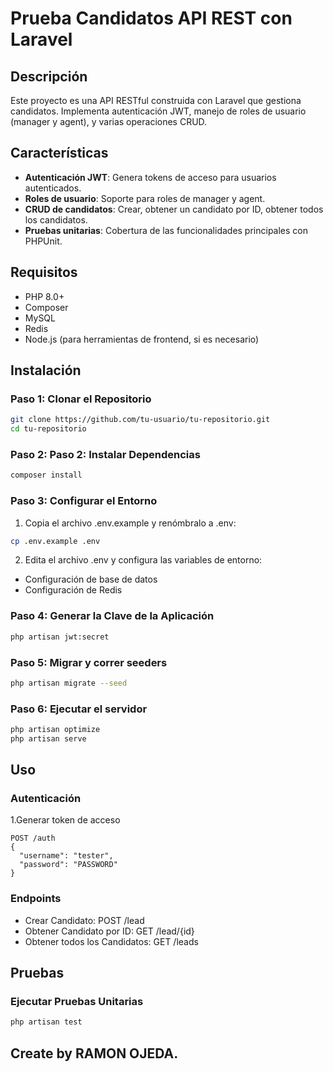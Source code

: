 # Prueba Candidatos API REST con Laravel

## Descripción

Este proyecto es una API RESTful construida con Laravel que gestiona candidatos. Implementa autenticación JWT, manejo de roles de usuario (manager y agent), y varias operaciones CRUD.

## Características

-   **Autenticación JWT**: Genera tokens de acceso para usuarios autenticados.
-   **Roles de usuario**: Soporte para roles de manager y agent.
-   **CRUD de candidatos**: Crear, obtener un candidato por ID, obtener todos los candidatos.
-   **Pruebas unitarias**: Cobertura de las funcionalidades principales con PHPUnit.

## Requisitos

-   PHP 8.0+
-   Composer
-   MySQL
-   Redis
-   Node.js (para herramientas de frontend, si es necesario)

## Instalación

### Paso 1: Clonar el Repositorio

```bash
git clone https://github.com/tu-usuario/tu-repositorio.git
cd tu-repositorio
```

### Paso 2: Paso 2: Instalar Dependencias

```bash
composer install
```

### Paso 3: Configurar el Entorno

1. Copia el archivo .env.example y renómbralo a .env:

```bash
cp .env.example .env
```

2. Edita el archivo .env y configura las variables de entorno:

-   Configuración de base de datos
-   Configuración de Redis

### Paso 4: Generar la Clave de la Aplicación

```bash
php artisan jwt:secret
```

### Paso 5: Migrar y correr seeders

```bash
php artisan migrate --seed
```

### Paso 6: Ejecutar el servidor

```bash
php artisan optimize
php artisan serve
```

## Uso

### Autenticación

1.Generar token de acceso

```https
POST /auth
{
  "username": "tester",
  "password": "PASSWORD"
}
```

### Endpoints

-   Crear Candidato: POST /lead
-   Obtener Candidato por ID: GET /lead/{id}
-   Obtener todos los Candidatos: GET /leads

## Pruebas

### Ejecutar Pruebas Unitarias

```bash
php artisan test
```

## Create by RAMON OJEDA.
